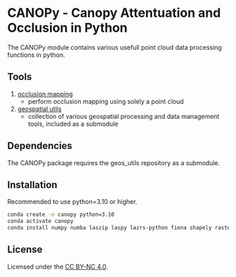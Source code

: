 # CANOPy - Canopy Attentuation and Occlusion in Python

The CANOPy module contains various usefull point cloud data processing functions in python.


## Tools
1. [occlusion mapping](./occlusion_mapping/tutorial.ipynb)
    * perform occlusion mapping using solely a point cloud
2. [geospatial utils](./geos_utils)
    * collection of various geospatial processing and data management tools, included as a submodule



## Dependencies
The CANOPy package requires the geos_utils repository as a submodule.



## Installation
Recommended to use python=3.10 or higher.

```bash
conda create -n canopy python=3.10
conda activate canopy
conda install numpy numba laszip laspy lazrs-python fiona shapely rasterio pyproj pandas geopandas gdal ipykernel pyyaml
```


## License
Licensed under the [CC BY-NC 4.0](https://creativecommons.org/licenses/by-nc/4.0/).

